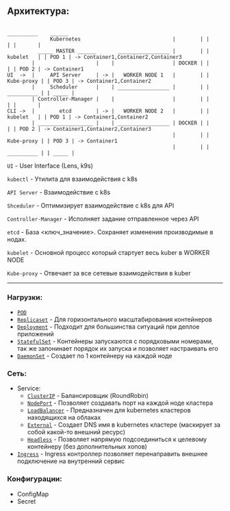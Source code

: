 ## Архитектура:


```
                                                                   __________    ______
              Kubernetes                              |        | |            | |       |
          _____ MASTER ______       _________________ |        | |  kubelet   | | POD 1 | -> Container1,Container2,Container3
        |                    |    |                   | DOCKER | |            | | POD 2 | -> Container1
UI  ->  |     API Server     | -> |   WORKER NODE 1   |        | | Kube-proxy | | POD 3 | -> Container1,Container2
        |     Scheduler      |    | _________________ |        | | __________ | | _____ |
        | Controller-Manager |    |                   |        | |            | |       |
CLI ->  |        etcd        | -> |   WORKER NODE 2   |        | |  kubelet   | | POD 1 | -> Container1,Container2
        | __________________ |    | _________________ | DOCKER | |            | | POD 2 | -> Container1,Container2,Container3
                                                      |        | | Kube-proxy | | POD 3 | -> Container1
                                                      |        | | __________ | | _____ |

```

`UI` - User Interface (Lens, k9s)

`kubectl` - Утилита для взаимодействия с k8s

`API Server` - Взаимодействие с k8s

`Shceduler` - Оптимизирует взаимодействие с k8s для API

`Controller-Manager` - Исполняет задание отправленное через API

`etcd` - База <ключ_значение>. Сохраняет изменения производимые в нодах.

`kubelet` - Основной процесс который стартует весь kuber в WORKER NODE

`Kube-proxy` - Отвечает за все сетевые взаимодействия в kuber

---

### Нагрузки:
* [`POD`](https://github.com/Limewax163/k8s/blob/main/Architecture/examples/POD.md)
* [`Replicaset`](https://github.com/Limewax163/k8s/blob/main/Architecture/examples/ReplicaSet.md) - Для горизонтального масштабирования контейнеров
* [`Deployment`](https://github.com/Limewax163/k8s/blob/main/Architecture/examples/Deployment.md) - Подходит для большинства ситуаций при деплое приложений
* [`StatefulSet`](https://github.com/Limewax163/k8s/blob/main/Architecture/examples/StatefulSet.md) - Контейнеры запускаются с порядковыми номерами, так же запонинает порядок их запуска и позволяет настраивать его
* [`DaemonSet`](https://github.com/Limewax163/k8s/blob/main/Architecture/examples/DaemonSet.md) - Создает по 1 контейнеру на каждой ноде

### Сеть:
* Service:
  - [`ClusterIP`](https://github.com/Limewax163/k8s/blob/main/Architecture/examples/ClusterIP.md) - Балансировщик (RoundRobin)
  - [`NodePort`](https://github.com/Limewax163/k8s/blob/main/Architecture/examples/NodePort.md) - Позволяет создавать порт на каждой ноде кластера
  - [`LoadBalancer`](https://github.com/Limewax163/k8s/blob/main/Architecture/examples/LoadBalancer.md) - Предназначен для kubernetes кластеров находящихся на облаках
  - [`External`](https://github.com/Limewax163/k8s/blob/main/Architecture/examples/External.md) - Создает DNS имя в kubernetes кластере (маскирует за собой какой-то внешний ресурс)
  - [`Headless`](https://github.com/Limewax163/k8s/blob/main/Architecture/examples/Headless.md) - Позволяет напрямую подсоединиться к целевому контейнеру (без дополнительных хопов)
* [`Ingress`](https://github.com/Limewax163/k8s/blob/main/Architecture/examples/Ingress.md) - Ingress контроллер позволяет перенаправить внешнее подключение на внутренний сервис

### Конфигурации:
* ConfigMap
* Secret


